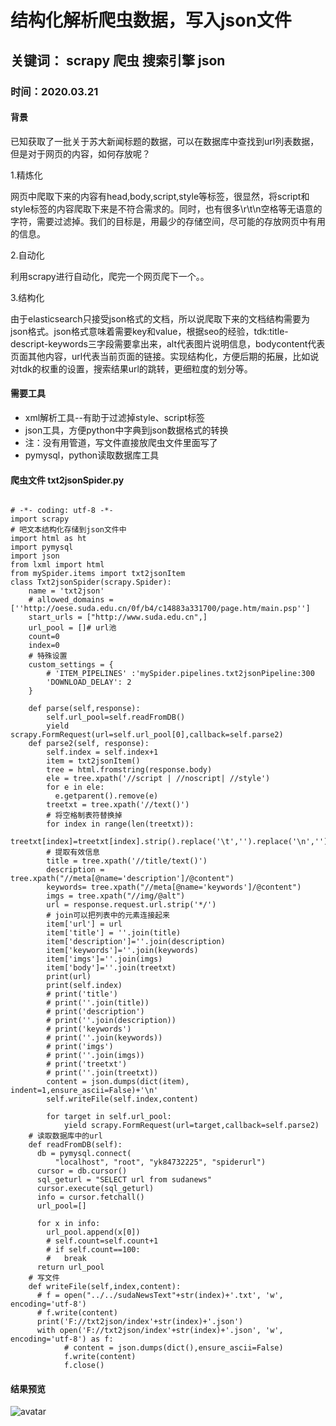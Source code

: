 # 结构化解析爬虫数据，写入json文件

## 关键词： **scrapy** **爬虫** **搜索引擎** **json**

### 时间：**2020.03.21**

#### 背景

已知获取了一批关于苏大新闻标题的数据，可以在数据库中查找到url列表数据，但是对于网页的内容，如何存放呢？

1.精炼化

网页中爬取下来的内容有head,body,script,style等标签，很显然，将script和style标签的内容爬取下来是不符合需求的。同时，也有很多\r\t\n空格等无语意的字符，需要过滤掉。我们的目标是，用最少的存储空间，尽可能的存放网页中有用的信息。

2.自动化

利用scrapy进行自动化，爬完一个网页爬下一个。。

3.结构化

由于elasticsearch只接受json格式的文档，所以说爬取下来的文档结构需要为json格式。json格式意味着需要key和value，根据seo的经验，tdk:title-descript-keywords三字段需要拿出来，alt代表图片说明信息，bodycontent代表页面其他内容，url代表当前页面的链接。实现结构化，方便后期的拓展，比如说对tdk的权重的设置，搜索结果url的跳转，更细粒度的划分等。


#### 需要工具

- xml解析工具--有助于过滤掉style、script标签
- json工具，方便python中字典到json数据格式的转换
- 注：没有用管道，写文件直接放爬虫文件里面写了
- pymysql，python读取数据库工具

#### 爬虫文件 txt2jsonSpider.py

```

# -*- coding: utf-8 -*-
import scrapy
# 吧文本结构化存储到json文件中
import html as ht
import pymysql 
import json
from lxml import html
from mySpider.items import txt2jsonItem
class Txt2jsonSpider(scrapy.Spider):
    name = 'txt2json'
    # allowed_domains = [''http://oese.suda.edu.cn/0f/b4/c14883a331700/page.htm/main.psp'']
    start_urls = ["http://www.suda.edu.cn",]
    url_pool = []# url池
    count=0
    index=0
    # 特殊设置
    custom_settings = {
        # 'ITEM_PIPELINES' :'mySpider.pipelines.txt2jsonPipeline:300
        'DOWNLOAD_DELAY': 2
    }

    def parse(self,response):
        self.url_pool=self.readFromDB()
        yield scrapy.FormRequest(url=self.url_pool[0],callback=self.parse2)
    def parse2(self, response):
        self.index = self.index+1
        item = txt2jsonItem()
        tree = html.fromstring(response.body)
        ele = tree.xpath('//script | //noscript| //style') 
        for e in ele:
          e.getparent().remove(e)
        treetxt = tree.xpath('//text()')
        # 将空格制表符替换掉
        for index in range(len(treetxt)):
          treetxt[index]=treetxt[index].strip().replace('\t','').replace('\n','').replace('\r','')
        # 提取有效信息
        title = tree.xpath('//title/text()')
        description = tree.xpath("//meta[@name='description']/@content")
        keywords= tree.xpath("//meta[@name='keywords']/@content")
        imgs = tree.xpath("//img/@alt")
        url = response.request.url.strip('*/')
        # join可以把列表中的元素连接起来
        item['url'] = url
        item['title'] = ''.join(title)
        item['description']=''.join(description)
        item['keywords']=''.join(keywords)
        item['imgs']=''.join(imgs)
        item['body']=''.join(treetxt)
        print(url)
        print(self.index)
        # print('title')
        # print(''.join(title))
        # print('description')
        # print(''.join(description))
        # print('keywords')
        # print(''.join(keywords))
        # print('imgs')
        # print(''.join(imgs))
        # print('treetxt')
        # print(''.join(treetxt))
        content = json.dumps(dict(item), indent=1,ensure_ascii=False)+'\n'
        self.writeFile(self.index,content)

        for target in self.url_pool:
            yield scrapy.FormRequest(url=target,callback=self.parse2)
    # 读取数据库中的url
    def readFromDB(self):
      db = pymysql.connect(
          "localhost", "root", "yk84732225", "spiderurl")
      cursor = db.cursor()
      sql_geturl = "SELECT url from sudanews"
      cursor.execute(sql_geturl)
      info = cursor.fetchall()
      url_pool=[]
      
      for x in info:
        url_pool.append(x[0])
        # self.count=self.count+1
        # if self.count==100:
        #   break
      return url_pool
    # 写文件
    def writeFile(self,index,content):
      # f = open("../../sudaNewsText"+str(index)+'.txt', 'w', encoding='utf-8')
      # f.write(content)
      print('F://txt2json/index'+str(index)+'.json')
      with open('F://txt2json/index'+str(index)+'.json', 'w', encoding='utf-8') as f:
            # content = json.dumps(dict(),ensure_ascii=False)
            f.write(content)
            f.close()

```

#### 结果预览

![avatar](../../../mds/tech/7/preview.bmp)